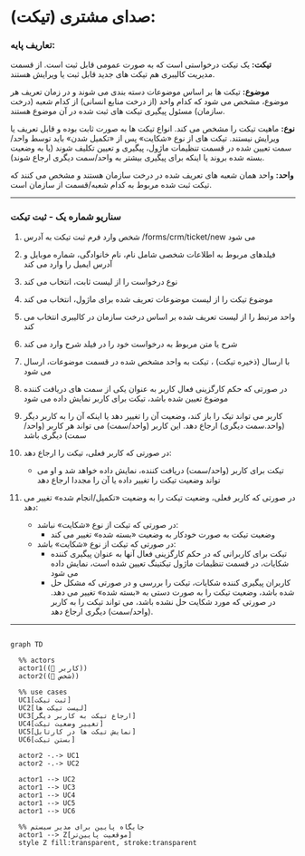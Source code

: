 # صدای مشتری (تیکت):

### تعاریف پایه:

**تیکت:**
یک تیکت درخواستی است که به صورت عمومی قابل ثبت است. از قسمت مدیریت کالیبری هم تیکت های جدید قابل ثبت یا ویرایش هستند.

**موضوع:**
تیکت ها بر اساس موضوعات دسته بندی می شوند و در زمان تعریف هر موضوع، مشخص می شود که کدام واحد (از درخت منابع انسانی) از کدام شعبه (درخت سازمان) مسئول پیگیری تیکت های ثبت شده در آن موضوع هستند.

**نوع:**
ماهیت تیکت را مشخص می کند. انواع تیکت ها به صورت ثابت بوده و قابل تعریف یا ویرایش نیستند. تیکت های از نوع «شکایت» پس از «تکمیل شدن» باید توسط واحد/سمت تعیین شده در قسمت تنظیمات ماژول، پیگیری و تعیین تکلیف شوند (یا به وضعیت بسته شده بروند یا اینکه برای پیگیری بیشتر به واحد/سمت دیگری ارجاع شوند).

**واحد:**
واحد همان شعبه های تعریف شده در درخت سازمان هستند و مشخص می کنند که تیکت ثبت شده مربوط به کدام شعبه/قسمت از سازمان است.

---

### سناریو شماره یک - ثبت تیکت

1. شخص وارد فرم ثبت تیکت به آدرس /forms/crm/ticket/new می شود

2. فیلدهای مربوط به اطلاعات شخصی شامل نام، نام خانوادگی، شماره موبایل و آدرس ایمیل را وارد می کند

3. نوع درخواست را از لیست ثابت، انتخاب می کند

4. موضوع تیکت را از لیست موضوعات تعریف شده برای ماژول، انتخاب می کند

5. واحد مرتبط را از لیست تعریف شده بر اساس درخت سازمان در کالیبری انتخاب می کند

6. شرح یا متن مربوط به درخواست خود را در فیلد شرح وارد می کند

7. با ارسال (ذخیره تیکت) ، تیکت به واحد مشخص شده در قسمت موضوعات، ارسال می شود

8. در صورتی که حکم کارگزینی فعال کاربر به عنوان یکی از سمت های دریافت کننده موضوع تعیین شده باشد، تیکت برای کاربر نمایش داده می شود

9. کاربر می تواند تیک را باز کند، وضعیت آن را تغییر دهد یا اینکه آن را به کاربر دیگر (واحد.سمت دیگری) ارجاع دهد. این کاربر (واحد/سمت) می تواند هر کاربر (واحد/سمت) دیگری باشد

10. در صورتی که کاربر فعلی، تیکت را ارجاع دهد:
    - تیکت برای کاربر (واحد/سمت) دریافت کننده، نمایش داده خواهد شد و او می تواند وضعیت تیکت را تغییر داده یا آن را مجددا ارجاع دهد

11. در صورتی که کاربر فعلی، وضعیت تیکت را به وضعیت «تکمیل/انجام شده» تغییر می دهد:
    - در صورتی که تیکت از نوع «شکایت» نباشد:
        * وضعیت تیکت به صورت خودکار به وضعیت «بسته شده» تغییر می کند
    - در صورتی که تیکت از نوع «شکایت» باشد:
        * تیکت برای کاربرانی که در حکم کارگزینی فعال آنها به عنوان پیگیری کننده شکایات، در قسمت تنظیمات ماژول تیکتینگ تعیین شده است، نمایش داده می شود
        * کاربران پیگیری کننده شکایات، تیکت را بررسی و در صورتی که مشکل حل شده باشد، وضعیت تیکت را به صورت دستی به «بسته شده» تغییر می دهد. در صورتی که مورد شکایت حل نشده باشد، می تواند تیکت را به کاربر (واحد/سمت) دیگری ارجاع دهد.


---

```mermaid

graph TD

  %% actors
  actor1((👤 کاربر))
  actor2((🙋 شخص))

  %% use cases
  UC1[ثبت تیکت]
  UC2[لیست تیکت ها]
  UC3[ارجاع تیکت به کاربر دیگر]
  UC4[تغییر وضعیت تیکت]
  UC5[نمایش تیکت ها در کارتابل]
  UC6[بستن تیکت]

  actor2 -.-> UC1
  actor2 -.-> UC2

  actor1 --> UC2
  actor1 --> UC3
  actor1 --> UC4
  actor1 --> UC5
  actor1 --> UC6

  %% جایگاه پایین برای مدیر سیستم
  actor1 --> Z[موقعیت پایین‌تر]
  style Z fill:transparent, stroke:transparent
```
